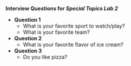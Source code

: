 **Interview Questions for _Special Topics Lab 2_**

* **Question 1**
    * What is your favorite sport to watch/play?
    * What is your favorite team?
* **Question 2**
    * What is your favorite flavor of ice cream?
* **Question 3**
    * Do you like pizza? 
